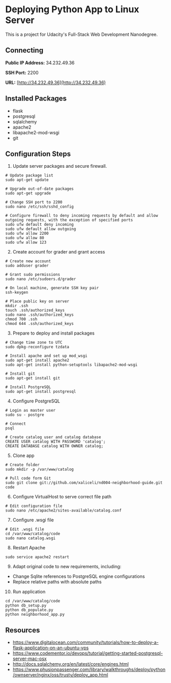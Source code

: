 # Deploying Python App to Linux Server

This is a project for Udacity's Full-Stack Web Development Nanodegree. 

## Connecting

**Public IP Address:** 34.232.49.36

**SSH Port:** 2200

**URL:** [http://34.232.49.36](http://34.232.49.36)

## Installed Packages

* flask
* postgresql
* sqlalchemy
* apache2
* libapache2-mod-wsgi
* git

## Configuration Steps

1. Update server packages and secure firewall.

```
# Update package list
sudo apt-get update

# Upgrade out-of-date packages
sudo apt-get upgrade

# Change SSH port to 2200
sudo nano /etc/ssh/sshd_config

# Configure firewall to deny incoming requests by default and allow outgoing requests, with the exception of specified ports
sudo ufw default deny incoming
sudo ufw default allow outgoing
sudo ufw allow 2200
sudo ufw allow 80
sudo ufw allow 123
```

2. Create account for grader and grant access

```
# Create new account
sudo adduser grader

# Grant sudo permissions
sudo nano /etc/sudoers.d/grader

# On local machine, generate SSH key pair
ssh-keygen

# Place public key on server
mkdir .ssh
touch .ssh/authorized_keys
sudo nano .ssh/authorized_keys 
chmod 700 .ssh
chmod 644 .ssh/authorized_keys
```

3. Prepare to deploy and install packages

```
# Change time zone to UTC
sudo dpkg-reconfigure tzdata

# Install apache and set up mod_wsgi
sudo apt-get install apache2
sudo apt-get install python-setuptools libapache2-mod-wsgi

# Install git
sudo apt-get install git

# Install PostgreSQL
sudo apt-get install postgresql
```

4. Configure PostgreSQL

```
# Login as master user
sudo su - postgre

# Connect
psql 

# Create catalog user and catalog database
CREATE USER catalog WITH PASSWORD 'catalog';
CREATE DATABASE catalog WITH OWNER catalog;
```

5. Clone app

```
# Create folder
sudo mkdir -p /var/www/catalog

# Pull code form Git
sudo git clone git://github.com/xaliceli/nd004-neighborhood-guide.git code
```

6. Configure VirtualHost to serve correct file path

```
# Edit configuration file
sudo nano /etc/apache2/sites-available/catalog.conf
```

7. Configure .wsgi file

```
# Edit .wsgi file
cd /var/www/catalog/code
sudo nano catalog.wsgi 
```

8. Restart Apache

```
sudo service apache2 restart 
```

9. Adapt original code to new requirements, including:

* Change Sqlite references to PostgreSQL engine configurations
* Replace relative paths with absolute paths

10. Run application

```
cd /var/www/catalog/code
python db_setup.py
python db_populate.py
python neighborhood_app.py
```

## Resources

* https://www.digitalocean.com/community/tutorials/how-to-deploy-a-flask-application-on-an-ubuntu-vps
* https://www.codementor.io/devops/tutorial/getting-started-postgresql-server-mac-osx
* http://docs.sqlalchemy.org/en/latest/core/engines.html
* https://www.phusionpassenger.com/library/walkthroughs/deploy/python/ownserver/nginx/oss/trusty/deploy_app.html
